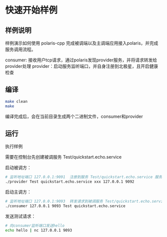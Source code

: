 # 快速开始样例

## 样例说明

样例演示如何使用 polaris-cpp 完成被调端以及主调端应用接入polaris，并完成服务调用流程。

consumer: 接收用户tcp请求，通过polaris发现provider服务，并将请求转发给provider处理
provider：启动服务监听端口，并自身注册到北极星，且开启健康检查

## 编译

```bash
make clean
make
```

编译完成后，会在当前目录生成两个二进制文件，consumer和provider

## 运行

执行样例

需要在控制台先创建被调服务 Test/quickstart.echo.service

启动被调方：

```bash
# 监听地址端口 127.0.0.1:9091  注册到服务 Test/quickstart.echo.service 服务token为xxx
./provider Test quickstart.echo.service xxx 127.0.0.1 9092
```

启动主调方：

```bash
# 监听地址端口 127.0.0.1:9093  转发请求到被调服务 Test/quickstart.echo.service
./consumer 127.0.0.1 9093 Test quickstart.echo.service
```

发送测试请求：

```bash
# 向consumer监听端口发送hello
echo hello | nc 127.0.0.1 9093
```
